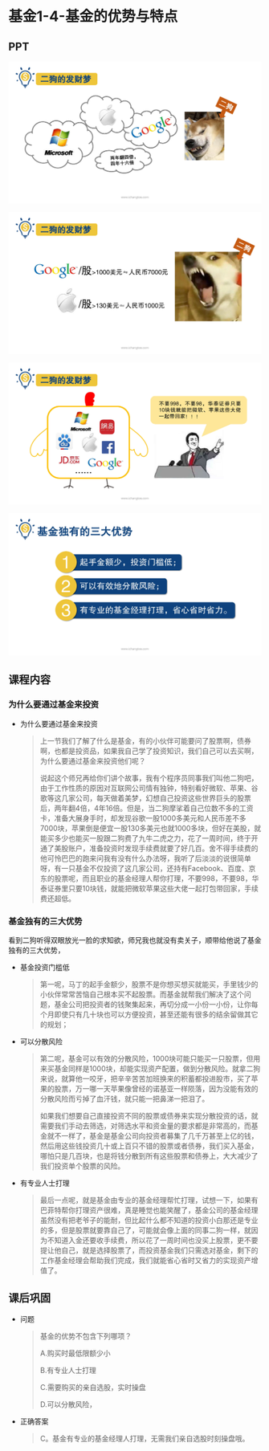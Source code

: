 # 基金1-4-基金的优势与特点

## PPT

![课程ppt](assets/1-4-1.jpeg)

![课程ppt](assets/1-4-2.jpeg)

![课程ppt](assets/1-4-3.jpeg)

![课程ppt](assets/1-4-4.jpeg)

## 课程内容

### 为什么要通过基金来投资

- 为什么要通过基金来投资

  > 上一节我们了解了什么是基金，有的小伙伴可能要问了股票啊，债券啊，也都是投资品，如果我自己学了投资知识，我们自己可以去买啊，为什么要通过基金来投资他们呢？
  >
  > 说起这个师兄再给你们讲个故事，我有个程序员同事我们叫他二狗吧，由于工作性质的原因对互联网公司情有独钟，特别看好微软、苹果、谷歌等这几家公司，每天做着美梦，幻想自己投资这些世界巨头的股票后，两年翻4倍，4年16倍。但是，当二狗摩挲着自己位数不多的工资卡，准备大展身手时，却发现谷歌一股1000多美元和人民币差不多7000块，苹果倒是便宜一股130多美元也就1000多块，但好在美股，就能买多少也能买一股跟二狗费了九牛二虎之力，花了一周时间，终于开通了美股账户，准备投资时发现手续费就要了好几百。舍不得手续费的他可怜巴巴的跑来问我有没有什么办法呀，我听了后淡淡的说很简单呀，有一只基金不仅投资了这几家公司，还持有Facebook、百度、京东的股票呢，而且职业的基金经理人帮你打理，不要998，不要98，华泰证券里只要10块钱，就能把微软苹果这些大佬一起打包带回家，手续费还超低。

### 基金独有的三大优势

看到二狗听得双眼放光一脸的求知欲，师兄我也就没有卖关子，顺带给他说了基金独有的三大优势，

- 基金投资门槛低

  > 第一呢，马丁的起手金额少，股票不是你想买想买就能买，手里钱少的小伙伴常常苦恼自己根本买不起股票。而基金就帮我们解决了这个问题，基金公司把投资者的钱聚集起来，再切分成一小份一小份，让你每个月即使只有几十块也可以方便投资，甚至还能有很多的结余留做其它的规划；

- 可以分散风险

  > 第二呢，基金可以有效的分散风险，1000块可能只能买一只股票，但用来买基金同样是1000块，却能实现资产配置，做到分散风险。就拿二狗来说，就算他一咬牙，把辛辛苦苦加班换来的积蓄都投进股市，买了苹果的股票，万一哪一天苹果像曾经的诺基亚一样陨落，因为没能有效的分散风险而亏掉了血汗钱，就只能一把鼻涕一把泪了。
  >
  > 如果我们想要自己直接投资不同的股票或债券来实现分散投资的话，就需要我们手动去筛选，对筛选水平和资金量的要求都是非常高的，而基金就不一样了，基金是基金公司向投资者募集了几千万甚至上亿的钱，然后用这些钱投资几十或上百只不错的股票或者债券，我们买入基金，哪怕只是几百块，也是将钱分散到所有这些股票和债券上，大大减少了我们投资单个股票的风险。

- 有专业人士打理

  > 最后一点呢，就是基金由专业的基金经理帮忙打理，试想一下，如果有巴菲特帮你打理资产很难，真是睡觉也能笑醒了，基金公司的基金经理虽然没有把老爷子的能耐，但比起什么都不知道的投资小白那还是专业的多，但是股票就要靠自己了，可能就会像上面的同事二狗一样，就因为不知道入金还要收手续费，所以花了一周时间也没买上股票，更不要提让他自己，就是选择股票了，而投资基金我们只需选对基金，剩下的工作基金经理会帮助我们完成，我们就能省心省时又省力的实现资产增值了。

## 课后巩固

- 问题

  > 基金的优势不包含下列哪项？
  >
  > A.购买时最低限额少小
  >
  > B.有专业人士打理
  >
  > C.需要购买的亲自选股，实时操盘
  >
  > D.可以分散风险，

- 正确答案

  > C。基金有专业的基金经理人打理，无需我们亲自选股时刻操盘哦。